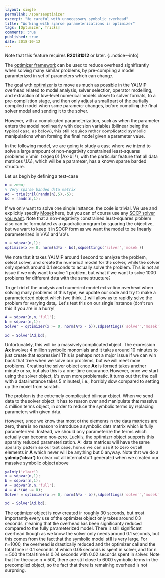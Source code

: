 ```yaml
---
layout: single
permalink: /sparseoptimizer
excerpt: "Be careful with unnecessary symbolic overhead"
title: "Working with sparse parameterizations in optimizer"
tags: [Optimizer, Tricks]
comments: true
published: true
date: 2018-10-12
---
```


Note that this feature requires **R20181012** or later.
{: .notice--info}

The [optimizer framework](/command/optimizer) can be used to reduce overhead significantly when solving many similiar problems, by pre-compiling a model paramterized in set of parameters which can change.

The goal with [optimizer](/command/optimizer) is to move as much as possible in the YALMIP overhead related to model analysis, solver selection, operator modelling, and extraction of low-level numerical models closer to solver formats, to a pre-compilation stage, and then only adjust a small part of the partially compiled model when some parameter changes, before compiling the final solver model and sending it to the solver. 

However, with a complicated parameterization, such as when the parameter enters the model nonlinearly with decision variables (bilinear being the typical case, as below), this still requires rather complicated symbolic manipulations when forming the final model given a parameter value. 

In the following model, we are going to study a case where we intend to solve a large ampount of non-negativity constrained least-squares problems \\( \min_{x\geq 0} |Ax-b| \\), with the particular feature that all data matrices \\(A\\), which will be a parameter, has a known sparse banded structure.

Let us begin by defining a test-case

````matlab
n = 2000;
% Very sparse banded data matrix
Ad = triu(tril(randn(n),5),-5);
bd = randn(n,1);
````

If we only want to solve one single instance, the code is trivial. We use and explicitly specify [Mosek](/solver/mosek) here, but you can of course use any [SOCP solver you want](/tags/#second-order-cone-programming-solver). Note that a non-negativity constrained least-squares problem also can be formulated as a quadratic program by squaring the objective, but we want to keep it in SOCP form as we want the model to be linearly parameterized in \\(A\\) and \\(b\\).

````matlab
x = sdpvar(n,1);
optimize(x >= 0, norm(Ad*x - bd),sdpsettings('solver','mosek'))
````

We note that it takes YALMIP around 1 second to analyze the problem, select solver, and create the numerical model for the solver, while the solver only spends around 0.1 seconds to actually solve the problem. This is not an issue if we only want to solve 1 problem, but what if we want to solve 1000 problems for different data with the same structure?

To get rid of the analysis and numerical model extraction overhead when solving many problems of this type, we update our code and try to make a parameterized object which (we think...) will allow us to rapidly solve the problem for varying data,. Let's test this on our single instance (don't run this if you are in a hurry!)

````matlab
A = sdpvar(n,n,'full');
b = sdpvar(n,1);
Solver = optimizer(x >= 0, norm(A*x - b)),sdpsettings('solver','mosek'),{A,b},x);

xd = Solver(Ad,bd);
````

Unfortunately, this will be a massively complicated object. The expression **Ax** involves 4 million symbolic monomials and it takes around 10 minutes to just create that expression! This is perhaps not a major issue if we can win back that time when we solve our problems, but we will meet more problems. Creating the solver object once **Ax** is formed takes another minute or so, but also this is a one-time occurance. However, once we start using the solver object, it's even more problematic. It turns out that the call with a data instance takes 5 minutes!, i.e., horribly slow compared to setting up the model from scratch.

The problem is the extremely complicated bilinear object. When we send data to the solver object, it has to reason over and manipulate that massive 4 million terms object, in order to reduce the symbolic terms by replacing parameters with given data. 

However, since we know that most of the elements in the data matrices are zero, there is no reason to introduce a symbolic data matrix which is fully parameterized. Instead, we should only parameterize the terms which actually can become non-zero. Luckily, the optimizer object supports this sparsity reduced parameterization. All data matrices will have the same sparsity pattern as our test case, hence we can use it to zero out all elements in **A** which never will be anything but 0 anyway. Note that we do a **yalmip('clear')** to clear out all internal stuff generated when we created our massive symbolic object above

````matlab
yalmip('clear')
x = sdpvar(n,1);
b = sdpvar(n,1);
A = sdpvar(n,n,'full');
A = A.*(Ad ~= 0);
Solver = optimizer(x >= 0, norm(A*x - b)),sdpsettings('solver','mosek'),{A,b},x);

xd = Solver(Ad,bd);
````

The optimizer object is now created in roughly 30 seconds, but most importantly every use of the optimizer object only takes around 0.3 seconds, meaning that the overhead has been significanty reduced compared to the fully parameterized model. There is still significant overhead though as we know the solver only needs around 0.1 seconds, but this comes from the fact that the symbolic model still is very large. For n=1000, the overhead is drastically reduced and the optimizer call and the total time is 0.1 seconds of which 0.05 seconds is spent in solver, and for n = 500 the total time is 0.04 seconds with 0.02 seconds spent in solver. Note that for the case n = 500, there are still close to 6000 symbolic terms in the precompiled object, so the fact that there is remaining overhead is not surprsing.



